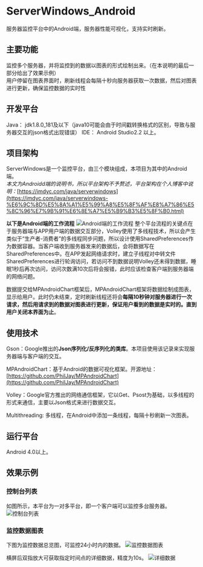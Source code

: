 # ServerWindows_Android
服务器监控平台中的Android端，服务器性能可视化，支持实时刷新。

## 主要功能
监控多个服务器，并将监控到的数据以图表的形式绘制出来。（在本说明的最后一部分给出了效果示例）  
用户停留在图表界面时，刷新线程会每隔十秒向服务器获取一次数据，然后对图表进行更新，确保监控数据的实时性

## 开发平台
Java： jdk1.8.0_181及以下（java10可能会由于时间戳转换格式的区别，导致与服务器交互的json格式出现错误）
IDE： Android Studio2.2 以上。

## 项目架构
ServerWindows是一个监控平台，由三个模块组成，本项目为其中的Android端。  
*本文为Androidd端的说明书，所以平台架构不予赘述，平台架构在个人博客中说明：*[https://imdyc.com/java/serverwindows](https://imdyc.com/java/serverwindows-%E6%9C%8D%E5%8A%A1%E5%99%A8%E5%8F%AF%E8%A7%86%E5%8C%96%E7%9B%91%E6%8E%A7%E5%B9%B3%E5%8F%B0.html)

**以下是Android端的工作流程**
![Android端的工作流程](http://images-1252121815.cosgz.myqcloud.com/blog/ServerWindows/TIM%E6%88%AA%E5%9B%BE20180811162634.png)
整个平台流程的关键点在于服务器端与APP用户端的数据交互部分，Volley使用了多线程技术，所以会产生类似于“生产者-消费者”的多线程同步问题，所以设计使用SharedPreferences作为数据容器。当客户端收到服务器发来的数据后，会将数据写在SharedPreferences中。在APP发起网络请求时，建立子线程对中转文件SharedPreferences进行轮询访问，若访问不到数据说明Volley还未得到数据，睡眠1秒后再次访问，访问次数满10次后将会报错，此时应该检查客户端到服务器端的网络问题。  
  
数据提交给MPAndroidChart框架后，MPAndroidChart框架将数据绘制成图表，显示给用户。此时仍未结束，定时刷新线程还将会**每隔10秒钟对服务器进行一次请求，然后用请求到的数据对图表进行更新，保证用户看到的数据是实时的。直到用户关闭本界面为止**。


## 使用技术
Gson：Google推出的**Json序列化/反序列化的类库**。本项目使用该记录来实现服务器端与客户端的交互。

MPAndroidChart：基于Android的数据可视化框架。开源地址：[https://github.com/PhilJay/MPAndroidChart](https://github.com/PhilJay/MPAndroidChart)

Volley：Google官方推出的网络通信框架，它以Get、Psost为基础，以多线程的形式来通信，主要以Json格式来进行数据交互。

Multithreading: 多线程，在Android中添加一条线程，每隔十秒刷新一次图表。

## 运行平台 
Android 4.0以上。


## 效果示例
### 控制台列表
如图所示，本平台为一对多平台，即一个客户端可以监控多台服务器。
![控制台列表](http://images-1252121815.cosgz.myqcloud.com/blog/ServerWindows/TIM%E5%9B%BE%E7%89%8720180523001952.jpg)

### 监控数据图表
下图为监控数据总览图，可监控24小时内的数据。
![监控数据图表](http://images-1252121815.cosgz.myqcloud.com/blog/ServerWindows/TIM%E5%9B%BE%E7%89%8720180523001958.jpg)

横屏后双指放大可获取指定时间点的详细数据，精度为10s。
![详细数据](https://images-1252121815.cosgz.myqcloud.com/blog/ServerWindows/TIM%E5%9B%BE%E7%89%8720180527213636.jpg)
